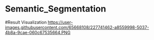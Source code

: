 # Semantic_Segmentation

#Result Visualization
https://user-images.githubusercontent.com/65668108/227741462-a8559998-5037-4b8a-9cae-060c67535664.PNG
